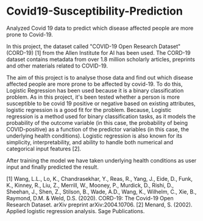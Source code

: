 # Covid19-Susceptibility-Prediction
Analyzed Covid 19 data to predict which disease affected people are more prone to Covid-19.

In this project, the dataset called "COVID-19 Open Research Dataset" (CORD-19) [1] from the Allen Institute for AI has been used. The CORD-19 dataset contains metadata from over 1.8 million scholarly articles, preprints and other materials related to COVID-19. 

The aim of this project is to analyse those data and find out which disease affected people are more prone to be affected by covid-19.
To do this, Logistic Regression has been used because it is a binary classification problem. As in this project, it's been tested whether a person is more susceptible to be covid 19 positive or negative based on existing attributes, logistic regression is a good fit for the problem. Because, Logistic regression is a method used for binary classification tasks, as it models the probability of the outcome variable (in this case, the probability of being COVID-positive) as a function of the predictor variables (in this case, the underlying health conditions). Logistic regression is also known for its simplicity, interpretability, and ability to handle both numerical and categorical input features [2]. 

After training the model we have taken underlying health conditions as user input and finally predicted the result. 

[1] Wang, L.L., Lo, K., Chandrasekhar, Y., Reas, R., Yang, J., Eide, D., Funk, K., Kinney, R., Liu, Z., Merrill, W., Mooney, P., Murdick, D., Rishi, D., Sheehan, J., Shen, Z., Stilson, B., Wade, A.D., Wang, K., Wilhelm, C., Xie, B., Raymond, D.M. & Weld, D.S. (2020). CORD-19: The Covid-19 Open Research Dataset. arXiv preprint arXiv:2004.10706.
[2] Menard, S. (2002). Applied logistic regression analysis. Sage Publications. 
